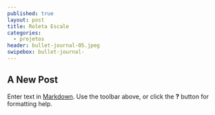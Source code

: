 ```yaml
---
published: true
layout: post
title: Roleta Escale
categories:
  - projetos
header: bullet-journal-05.jpeg
swipebox: bullet-journal-
---
```

## A New Post

Enter text in [Markdown](http://daringfireball.net/projects/markdown/). Use the toolbar above, or click the **?** button for formatting help.
